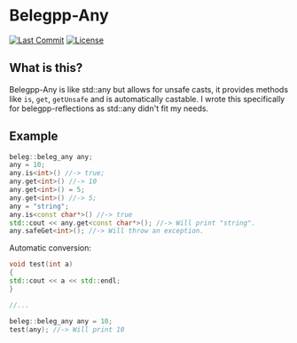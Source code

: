 # Belegpp-Any

[![Last Commit](https://img.shields.io/github/last-commit/belegpp/belegpp-any?style=for-the-badge)](https://github.com/belegpp/belegpp-any/commits)
[![License](https://img.shields.io/github/license/belegpp/belegpp-any?style=for-the-badge)](https://github.com/belegpp/belegpp-any/blob/master/LICENSE)

## What is this?
Belegpp-Any is like std::any but allows for unsafe casts, it provides methods like `is`, `get`, `getUnsafe` and is automatically castable.
I wrote this specifically for belegpp-reflections as std::any didn't fit my needs.

## Example
```cpp
beleg::beleg_any any;
any = 10;
any.is<int>() //-> true;
any.get<int>() //-> 10
any.get<int>() = 5;
any.get<int>() //-> 5;
any = "string";
any.is<const char*>() //-> true
std::cout << any.get<const char*>(); //-> Will print "string".
any.safeGet<int>(); //-> Will throw an exception.
```
Automatic conversion:
```cpp
void test(int a)
{
std::cout << a << std::endl;
}

//...

beleg::beleg_any any = 10;
test(any); //-> Will print 10
```